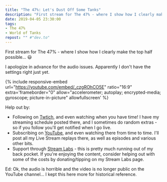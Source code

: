 ```yaml
---
title: "The 47%: Let's Dust Off Some Tanks"
description: "First stream for The 47% - where I show how I clearly make the top half possible"
date: 2019-04-05 23:30:00
tags:
- The 47%
- World of Tanks
repost: "" #"dev.to"
---
```


First stream for The 47% - where I show how I clearly make the top half possible&hellip; :smiley:

I apologize in advance for the audio issues. Apparently I don't have the settings right just yet.

<!--more-->

{% include responsive-embed url="https://youtube.com/embed/_czgROhCO5E" ratio="16:9" extra='frameborder="0" allow="accelerometer; autoplay; encrypted-media; gyroscope; picture-in-picture" allowfullscreen' %}

Help out by:
 * Following on [Twtich](https://twitch.tv/AnonJr_Live), and even watching when you have time! I have my streaming schedule posted there, and I sometimes do random extras - so if you follow you'll get notified when I go live.
 * Subscribing on [YouTube](http://www.youtube.com/channel/UCXafqhKHbkSUIrq0LAuu0tw), and even watching there from time to time. I'll post all my Live Stream replays there, as well as episodes and various other bits.
 * Support through [Stream Labs](https://streamlabs.com/anonjr_live) - this is pretty much running out of my back pocket. If you're enjoying the content, consider helping out with some of the costs by donating/tipping on my Stream Labs page.

Ed: Ok, the audio is horrible and the video is no longer public on the YouTube channel&hellip; I kept this here more for historical reference.